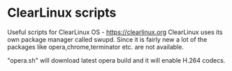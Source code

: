 # ClearLinux scripts

Useful scripts for ClearLinux OS - https://clearlinux.org
ClearLinux uses its own package manager called swupd. Since it is fairly new a lot of the packages like opera,chrome,terminator etc. are not available. 

"opera.sh" will download latest opera build and it will enable H.264 codecs. 


